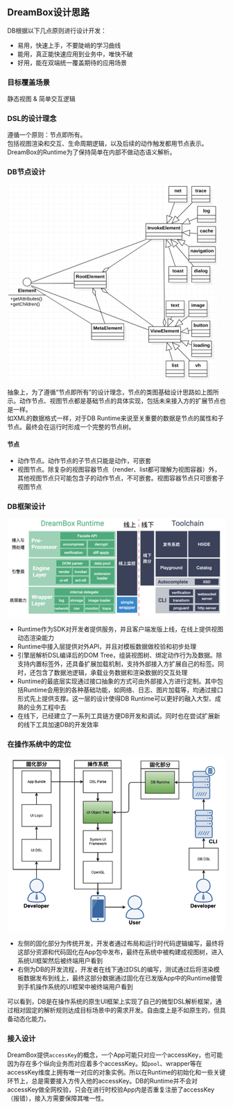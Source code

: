 ## DreamBox设计思路

DB根据以下几点原则进行设计开发：

- 易用，快速上手，不要陡峭的学习曲线
- 能用，真正能快速应用到业务中，唯快不破
- 好用，能在双端统一覆盖期待的应用场景

### 目标覆盖场景

静态视图 & 简单交互逻辑

### DSL的设计理念

遵循一个原则：节点即所有。
<br>
包括视图渲染和交互、生命周期逻辑，以及后续的动作触发都用节点表示。DreamBox的Runtime为了保持简单在内部不做动态语义解析。

### DB节点设计

<img src="../assets/elt_class_design.png" style="zoom:50%">

抽象上，为了遵循“节点即所有”的设计理念，节点的类图基础设计思路如上图所示。动作节点、视图节点都是基础节点的具体实现，包括未来接入方的扩展节点也是一样。
<br>
如XML的数据格式一样，对于DB Runtime来说至关重要的数据是节点的属性和子节点。最终会在运行时形成一个完整的节点树。

#### 节点

- 动作节点。动作节点的子节点只能是动作，可嵌套
- 视图节点。除复杂的视图容器节点（render、list都可理解为视图容器）外，其他视图节点只可能包含子的动作节点，不可嵌套。视图容器节点只可嵌套子视图节点

### DB框架设计

![system design](../assets/db_system.png)

- Runtime作为SDK对开发者提供服务，并且客户端发版上线，在线上提供视图动态渲染能力
- Runtime中接入层提供对外API，并且对模板数据做校验和初步处理
- 引擎层解析DSL编译后的DOM Tree，组装视图树、绑定动作行为及数据。除支持内置标签外，还具备扩展加载机制，支持外部接入方扩展自己的标签。同时，还包含了数据池逻辑，承载业务数据和渲染数据的交互处理
- Runtime的最底层实现通过接口抽象的方式可由外部接入方进行定制。其中包括Runtime会用到的各种基础功能，如网络、日志、图片加载等，均通过接口形式先上提供支撑。这一层的设计使得DB Runtime可以更好的融入大型、成熟的业务工程中去
- 在线下，已经建立了一系列工具链方便DB开发和调试。同时也在尝试扩展新的线下工具加速DB的开发效率

### 在操作系统中的定位

![](../assets/db_in_system.png)
- 左侧的固化部分为传统开发，开发者通过布局和运行时代码逻辑编写，最终将这部分资源和代码固化在App包中发布，最终在系统中被构建成视图树，进入系统UI框架然后被终端用户看到
- 右侧为DB的开发流程，开发者在线下通过DSL的编写，测试通过后将渲染模板数据发布到线上，最终这部分数据通过固化在已发版App中的Runtime接管到手机操作系统的UI框架中被终端用户看到

可以看到，DB是在操作系统的原生UI框架上实现了自己的微型DSL解析框架，通过相对固定的解析规则达成目标场景中的需求开发。自由度上是不如原生的，但具备动态化能力。

### 接入设计

DreamBox提供`accessKey`的概念，一个App可能只对应一个accessKey，也可能因为存在多个纵向业务而对应着多个accessKey。如`pool`、wrapper等在accessKey维度上拥有唯一对应的对象实例。所以在Runtime的初始化和一些关键环节上，总是需要接入方传入他的accessKey。DB的Runtime并不会对accessKey做全网校验，只会在进行时校验App内是否重复注册了accessKey（报错），接入方需要保障其唯一性。